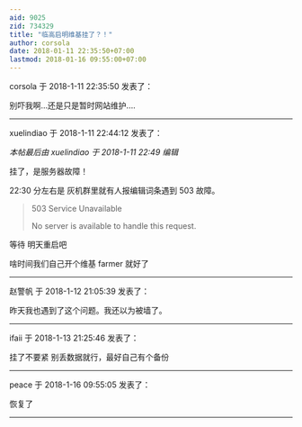 ```yaml
---
aid: 9025
zid: 734329
title: "临高启明维基挂了？！"
author: corsola
date: 2018-01-11 22:35:50+07:00
lastmod: 2018-01-16 09:55:00+07:00
---
```


corsola 于 2018-1-11 22:35:50 发表了：

别吓我啊...还是只是暂时网站维护....

---

xuelindiao 于 2018-1-11 22:44:12 发表了：

_本帖最后由 xuelindiao 于 2018-1-11 22:49 编辑_

挂了，是服务器故障！

22:30 分左右是 灰机群里就有人报编辑词条遇到 503 故障。

> 503 Service Unavailable
>
> No server is available to handle this request.

等待 明天重启吧

啥时间我们自己开个维基 farmer 就好了

---

赵警帆 于 2018-1-12 21:05:39 发表了：

昨天我也遇到了这个问题。我还以为被墙了。

---

ifaii 于 2018-1-13 21:25:46 发表了：

挂了不要紧 别丢数据就行，最好自己有个备份

---

peace 于 2018-1-16 09:55:05 发表了：

恢复了

---

